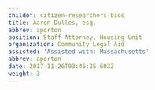 ```yaml
---
childof: citizen-researchers-bios
title: Aaron Dulles, esq.
abbrev: aporton
position: Staff Attorney, Housing Unit
organization: Community Legal Aid
assisted: 'Assisted with: Massachusetts'
abbrev: aporton
date: 2017-11-26T03:46:25.603Z
weight: 3
---
```

